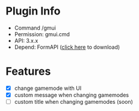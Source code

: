 # Plugin Info
 - Command /gmui
 - Permission: gmui.cmd 
 - API: 3.x.x
 - Depend: FormAPI ([click here](poggit.pmmp.io/p/FormAPI) to download)
 
# Features
 - [x] change gamemode with UI 
 - [x] custom message when changing gamemodes 
 - [ ] custom title when changing gamemodes (soon)
